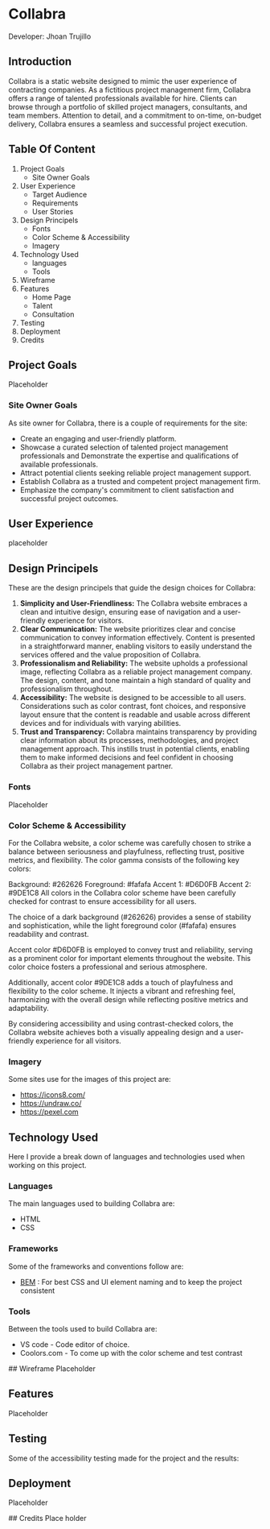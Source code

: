 # Collabra
Developer: Jhoan Trujillo

<!-- Responsible image testing -->

## Introduction
Collabra is a static website designed to mimic the user experience of contracting companies. As a fictitious project management firm, Collabra offers a range of talented professionals available for hire. Clients can browse through a portfolio of skilled project managers, consultants, and team members. Attention to detail, and a commitment to on-time, on-budget delivery, Collabra ensures a seamless and successful project execution.

## Table Of Content
1. Project Goals
   - Site Owner Goals
2. User Experience
   - Target Audience
   - Requirements
   - User Stories
3. Design Principels
   - Fonts
   - Color Scheme & Accessibility
   - Imagery
4. Technology Used
   - languages
   - Tools
5. Wireframe
6. Features
   - Home Page
   - Talent
   - Consultation
7. Testing
8. Deployment
9. Credits

## Project Goals
Placeholder

### Site Owner Goals
As site owner for Collabra, there is a couple of requirements for the site:

- Create an engaging and user-friendly platform.
- Showcase a curated selection of talented project management professionals and Demonstrate the expertise and qualifications of available professionals.
- Attract potential clients seeking reliable project management support.
- Establish Collabra as a trusted and competent project management firm.
- Emphasize the company's commitment to client satisfaction and successful project outcomes.

## User Experience
placeholder

## Design Principels 
These are the design principels that guide the design choices for Collabra:

1. **Simplicity and User-Friendliness:** The Collabra website embraces a clean and intuitive design, ensuring ease of navigation and a user-friendly experience for visitors.
2. **Clear Communication:** The website prioritizes clear and concise communication to convey information effectively. Content is presented in a straightforward manner, enabling visitors to easily understand the services offered and the value proposition of Collabra.
3. **Professionalism and Reliability:** The website upholds a professional image, reflecting Collabra as a reliable project management company. The design, content, and tone maintain a high standard of quality and professionalism throughout.
4. **Accessibility:** The website is designed to be accessible to all users. Considerations such as color contrast, font choices, and responsive layout ensure that the content is readable and usable across different devices and for individuals with varying abilities.
3. **Trust and Transparency:** Collabra maintains transparency by providing clear information about its processes, methodologies, and project management approach. This instills trust in potential clients, enabling them to make informed decisions and feel confident in choosing Collabra as their project management partner.


### Fonts
Placeholder

### Color Scheme & Accessibility
For the Collabra website, a color scheme was carefully chosen to strike a balance between seriousness and playfulness, reflecting trust, positive metrics, and flexibility. The color gamma consists of the following key colors:

Background: #262626
Foreground: #fafafa
Accent 1: #D6D0FB
Accent 2: #9DE1C8
All colors in the Collabra color scheme have been carefully checked for contrast to ensure accessibility for all users.

The choice of a dark background (#262626) provides a sense of stability and sophistication, while the light foreground color (#fafafa) ensures readability and contrast.

Accent color #D6D0FB is employed to convey trust and reliability, serving as a prominent color for important elements throughout the website. This color choice fosters a professional and serious atmosphere.

Additionally, accent color #9DE1C8 adds a touch of playfulness and flexibility to the color scheme. It injects a vibrant and refreshing feel, harmonizing with the overall design while reflecting positive metrics and adaptability.

By considering accessibility and using contrast-checked colors, the Collabra website achieves both a visually appealing design and a user-friendly experience for all visitors.

### Imagery
Some sites use for the images of this project are: 

- https://icons8.com/
- https://undraw.co/
- https://pexel.com

## Technology Used
Here I provide a break down of languages and technologies used when working on this project.

### Languages
The main languages used to building Collabra are:

- HTML
- CSS

### Frameworks
Some of the frameworks and conventions follow are: 

- [BEM](https://getbem.com/introduction/) : For best CSS and UI element naming and to keep the project consistent

### Tools

Between the tools used to build Collabra are:

- VS code - Code editor of choice.
- Coolors.com - To come up with the color scheme and test contrast

## Wireframe
Placeholder

## Features
Placeholder

## Testing 
Some of the accessibility testing made for the project and the results: 



## Deployment
Placeholder

## Credits
Place holder